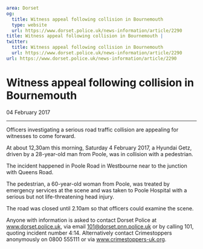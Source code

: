 ```yaml
area: Dorset
og:
  title: Witness appeal following collision in Bournemouth
  type: website
  url: https://www.dorset.police.uk/news-information/article/2290
title: Witness appeal following collision in Bournemouth |
twitter:
  title: Witness appeal following collision in Bournemouth
  url: https://www.dorset.police.uk/news-information/article/2290
url: https://www.dorset.police.uk/news-information/article/2290
```

# Witness appeal following collision in Bournemouth

04 February 2017

* * *

Officers investigating a serious road traffic collision are appealing for witnesses to come forward.

At about 12,30am this morning, Saturday 4 February 2017, a Hyundai Getz, driven by a 28-year-old man from Poole, was in collision with a pedestrian.

The incident happened in Poole Road in Westbourne near to the junction with Queens Road.

The pedestrian, a 60-year-old woman from Poole, was treated by emergency services at the scene and was taken to Poole Hospital with a serious but not life-threatening head injury.

The road was closed until 2.10am so that officers could examine the scene.

Anyone with information is asked to contact Dorset Police at www.dorset.police.uk, via email 101@dorset.pnn.police.uk or by calling 101, quoting incident number 4:14. Alternatively contact Crimestoppers anonymously on 0800 555111 or via www.crimestoppers-uk.org.
